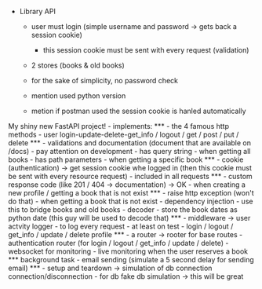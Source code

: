   - Library API 
      - user must login (simple username and password -> gets back a session cookie)
        - this session cookie must be sent with every request (validation)

      - 2 stores (books & old books)
      - for the sake of simplicity, no password check
      - mention used python version
      - metion if postman used the session cookie is hanled automatically



  My shiny new FastAPI project!
      - implements:
        *** - the 4 famous http methods
                    - user login-update-delete-get_info  / logout / get / post / put / delete
        *** - validations and documentation (document that are available on /docs)
                    - pay attention on development
        - has query string 
                    - when getting all books
        - has path parameters
                    - when getting a specific book
        *** - cookie (authentication)
                -> get session cookie whe logged in (then this cookie must be sent with every resource request)
                    - included in all requests
        *** - custom response code (like 201 / 404 -> documentation)
                -> OK
                    - when creating a new profile / getting a book that is not exist
        *** - raise http exception (won't do that)
                    - when getting a book that is not exist
        - dependency injection
                    - use this to bridge books and old books
        - decoder
                    - store the book dates as python date (this guy will be used to decode that)
        *** - middleware
                -> user actvity logger
                    - to log every request
        - at least on test
                    - login / logout / get_info / update / delete profile
        *** - a router
                -> rooter for base routes
                    - authentication router (for login / logout / get_info / update / delete)
        - websocket for monitoring
                    - live monitoring when the user reserves a book
        *** background task
                    - email sending (simulate a 5 second delay for sending email)
        *** - setup and teardown
                -> simulation of db connection connection/disconnection
                    - for db fake db simulation -> this will be great
